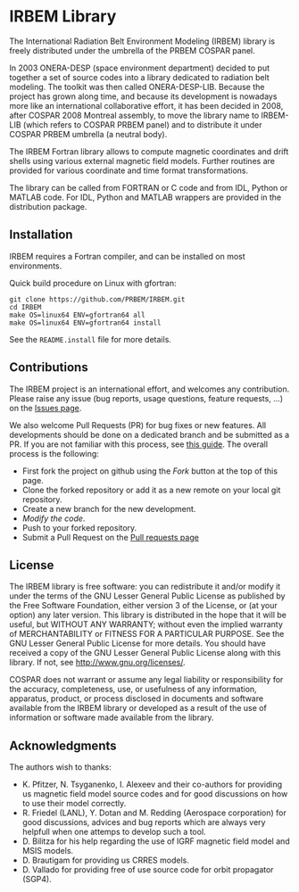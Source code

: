 IRBEM Library
=============

The International Radiation Belt Environment Modeling (IRBEM) library is
freely distributed under the umbrella of the PRBEM COSPAR panel.

In 2003 ONERA-DESP (space environment department) decided to put together a
set of source codes into a library dedicated to radiation belt modeling. The
toolkit was then called ONERA-DESP-LIB. Because the project has grown along
time, and because its development is nowadays more like an international
collaborative effort, it has been decided in 2008, after COSPAR 2008
Montreal assembly, to move the library name to IRBEM-LIB (which refers to
COSPAR PRBEM panel) and to distribute it under COSPAR PRBEM umbrella (a
neutral body).

The IRBEM Fortran library allows to compute magnetic coordinates and drift
shells using various external magnetic field models.  Further routines are
provided for  various coordinate and time format transformations.

The library can be called from FORTRAN or C code and from IDL, Python or
MATLAB code. For IDL, Python and MATLAB wrappers are provided in the
distribution package. 

Installation
------------
IRBEM requires a Fortran compiler, and can be installed on most
environments.

Quick build procedure on Linux with gfortran:

    git clone https://github.com/PRBEM/IRBEM.git
	cd IRBEM
	make OS=linux64 ENV=gfortran64 all
	make OS=linux64 ENV=gfortran64 install

See the `README.install` file for more details.

Contributions
-------------

The IRBEM project is an international effort, and welcomes any contribution.
Please raise any issue (bug reports, usage questions, feature requests, ...)
on the [Issues page](https://github.com/PRBEM/IRBEM/issues).

We also welcome Pull Requests (PR) for bug fixes or new features. All
developments should be done on a dedicated branch and be submitted as a PR.
If you are not familiar with this process, see [this
guide](https://guides.github.com/activities/forking/). The overall process is
the following:

  - First fork the project on github using the *Fork* button at the top of
    this page.
  - Clone the forked repository or add it as a new remote on your local git
	repository.
  - Create a new branch for the new development.
  - *Modify the code*.
  - Push to your forked repository.
  - Submit a Pull Request on the [Pull requests
	page](https://github.com/PRBEM/IRBEM/pulls)

License
-------
The IRBEM library is free software: you can redistribute it and/or modify it
under the terms of the GNU Lesser General Public License as published by the
Free Software Foundation, either version 3 of the License, or (at your
option) any later version. This library is distributed in the hope that it
will be useful, but WITHOUT ANY WARRANTY; without even the implied warranty
of MERCHANTABILITY or FITNESS FOR A PARTICULAR PURPOSE. See the GNU Lesser
General Public License for more details. You should have received a copy of
the GNU Lesser General Public License along with this library. If not, see
http://www.gnu.org/licenses/.

COSPAR does not warrant or assume any legal liability or responsibility for
the accuracy, completeness, use, or usefulness of any information,
apparatus, product, or process disclosed in documents and software available
from the IRBEM library or developed as a result of the use of information or
software made available from the library.

Acknowledgments
---------------
The authors wish to thanks:

 - K. Pfitzer, N. Tsyganenko, I. Alexeev and their co-authors for providing
   us magnetic field model source codes and for good discussions on how to
   use their model correctly. 
 - R. Friedel (LANL), Y. Dotan and M. Redding (Aerospace corporation) for
   good discussions, advices and bug reports which are always very helpfull
   when one attemps to develop such a tool.
 - D. Bilitza for his help regarding the use of IGRF magnetic field model
   and MSIS models.
 - D. Brautigam for providing us CRRES models.
 - D. Vallado for providing free of use source code for orbit propagator
   (SGP4).
